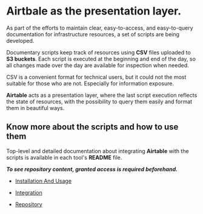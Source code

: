 # Airtbale as the presentation layer.

As part of the efforts to maintain clear, easy-to-access, and easy-to-query documentation for infrastructure resources, a set of scripts are being developed. 

Documentary scripts keep track of resources using **CSV** files uploaded to **S3 buckets**. Each script is executed at the beginning and end of the day, so all changes made over the day are available for inspection when needed.  

CSV is a convenient format for technical users, but it could not the most suitable for those who are not. Especially for information exposure.

**Airtable** acts as a presentation layer, where the last script execution reflects the state of resources, with the possibility to query them easily and format them in beautiful ways.

## Know more about the scripts and how to use them

Top-level and detailed documentation about integrating **Airtable** with the scripts is available in each tool's **README** file.

***To see repository content, granted access is required beforehand.***

- [Installation And Usage](https://ec2-instance-descriptor.readthedocs.io/en/latest/examples.html#installation-usage)

- [Integration](https://github.com/jesse0099/EC2_INSTANCE_DESCRIPTOR#readme)

- [Repository ](https://github.com/gitMLS/percy-liberty-devops-tools)

